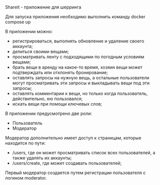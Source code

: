 Shareit - приложение для шерринга

Для запуска приложения необходимо выполнить команду docker compose up

В приложении можно:

- регистрироваться, выполнять обновление и удаление своего аккаунта;
- делиться своими вещами;
- просматривать ленту с подходящими по погодным условиям вещами;
- брать вещи в аренду на какое-то время, хозяин вещи может подтверждать или отклонять бронирование;
- оставлять запросы на нужную вещь, а остальные пользователи могут просматривать эти запросы и выкладывать вещи под эти
  запросы;
- оставлять комментарии к вещи, но только когда пользователь, действительно, ею пользовался;
- искать вещи при помощи ключевых слов;

В приложении предусмотрено две роли:

- Пользователь
- Модератор

Модератор дополнительно имеет доступ к страницам, которые находится по пути:
- /users, где он может просматривать список всех пользователей, а также удалять их аккаунты;
- /users/create, где может создавать пользователей;

Первый модератор создается путем регистрации пользователя с логином moderator.